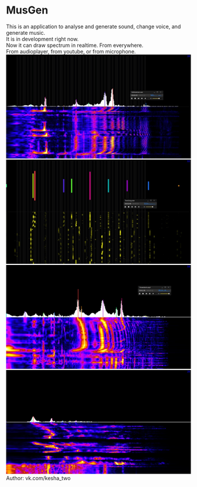 # MusGen
This is an application to analyse and generate sound, change voice, and generate music.  
It is in development right now.  
Now it can draw spectrum in realtime. From everywhere.  
From audioplayer, from youtube, or from microphone.
![Example 2](Images/Ex7.jpg)  
![Example 1](Images/Ex6.jpg)   
![Example 1](Images/Ex4.jpg)  
![Example 2](Images/Ex5.jpg)  
Author: vk.com/kesha_two